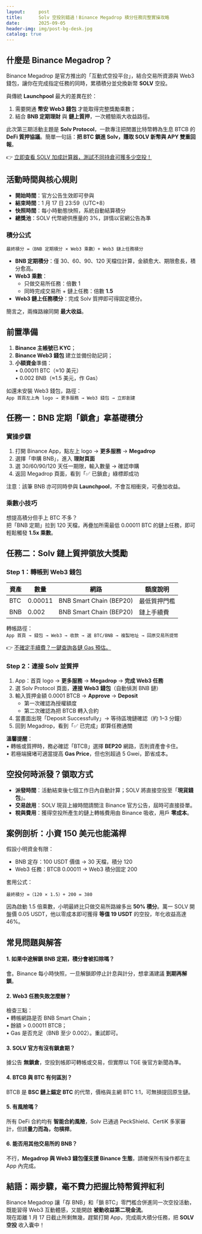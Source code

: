 ```yaml
---
layout:     post
title:      Solv 空投別錯過！Binance Megadrop 積分任務完整實操攻略
date:       2025-09-05
header-img: img/post-bg-desk.jpg
catalog: true
---
```


## 什麼是 Binance Megadrop？

Binance Megadrop 是官方推出的「互動式空投平台」，結合交易所資源與 Web3 錢包，讓你在完成指定任務的同時，累積積分並兌換新幣 **SOLV** 空投。  

與傳統 **Launchpool** 最大的差異在於：  
1. 需要開通 **幣安 Web3 錢包** 才能取得完整獎勵乘數；  
2. 結合 **BNB 定期理財** 與 **鏈上質押**，一次體驗兩大收益路徑。  

此次第三期活動主題是 **Solv Protocol**，一款專注把閒置比特幣轉為生息 BTCB 的 **DeFi 質押協議**。簡單一句話：**把 BTC 鎖進 Solv，賺取 SOLV 新幣與 APY 雙重回報**。

👉 [立即查看 SOLV 加成計算器，測試不同持倉可獲多少空投！](https://okxdog.com/)

## 活動時間與核心規則

- **開始時間**：官方公告生效即可參與  
- **結束時間**：1 月 17 日 23:59（UTC+8）  
- **快照時間**：每小時動態快照，系統自動結算積分  
- **總獎池**：SOLV 代幣總供應量的 3%，詳情以官網公告為準  

### 積分公式

```
最終積分 =（BNB 定期積分 × Web3 乘數）+ Web3 鏈上任務積分
```

- **BNB 定期積分**：僅 30、60、90、120 天檔位計算，金額愈大、期限愈長，積分愈高。  
- **Web3 乘數**：  
  - 只做交易所任務：倍數 1  
  - 同時完成交易所 + 鏈上任務：倍數 **1.5**  
- **Web3 鏈上任務積分**：完成 Solv 質押即可得固定積分。

簡言之，兩條路線同開 **最大收益**。

## 前置準備

1. **Binance 主帳號已 KYC**；  
2. **Binance Web3 錢包** 建立並備份助記詞；  
3. **小額資金**準備：  
   • 0.00011 BTC（≈10 美元）  
   • 0.002 BNB（≈1.5 美元，作 Gas）  

如還未安裝 Web3 錢包，路徑：  
`App 首頁左上角 logo → 更多服務 → Web3 錢包 → 立即創建`

## 任務一：BNB 定期「鎖倉」拿基礎積分

### 實操步驟

1. 打開 Binance App，點左上 logo → **更多服務** → **Megadrop**  
2. 選擇「申購 BNB」，進入 **理財頁面**  
3. 選 30/60/90/120 天任一期限，輸入數量 → 確認申購  
4. 返回 Megadrop 頁面，看到「✅ 已鎖倉」綠標即成功  

注意：該筆 BNB 亦可同時參與 **Launchpool**，不會互相衝突，可疊加收益。

### 乘數小技巧

想提高積分但手上 BTC 不多？  
把「BNB 定期」拉到 120 天檔，再疊加所需最低 0.00011 BTC 的鏈上任務，即可輕鬆觸發 **1.5x 乘數**。

## 任務二：Solv 鏈上質押領放大獎勵

### Step 1：轉帳到 Web3 錢包

| 資產 | 數量 | 網路 | 額度說明 |
| --- | --- | --- | --- |
| BTC | 0.00011 | BNB Smart Chain (BEP20) | 最低質押門檻 |
| BNB | 0.002 | BNB Smart Chain (BEP20) | 鏈上手續費 |

轉帳路徑：  
`App 首頁 → 錢包 → Web3 → 收款 → 選 BTC/BNB → 複製地址 → 回原交易所提幣`

👉 [不確定手續費？一鍵查詢各鏈 Gas 預估。](https://okxdog.com/)

### Step 2：連接 Solv 並質押

1. App：首頁 logo → **更多服務** → **Megadrop** → **完成 Web3 任務**  
2. 選 Solv Protocol 頁面，**連接 Web3 錢包**（自動偵測 BNB 鏈）  
3. 輸入質押金額 0.0001 BTCB → **Approve** → **Deposit**  
   - 第一次確認為授權額度  
   - 第二次確認為把 BTCB 轉入合約  
4. 當畫面出現「Deposit Successfully」→ 等待區塊鏈確認（約 1–3 分鐘）  
5. 回到 Megadrop，看到「✅ 已完成」即算任務通關

**溫馨提醒**：  
• 轉帳或質押時，務必確認「BTCB」選擇 **BEP20** 網路，否則資產會卡住。  
• 若極端擁堵可適當提高 **Gas Price**，但也別超過 5 Gwei，節省成本。

## 空投何時派發？領取方式

- **派發時間**：活動結束後七個工作日內自動計算；SOLV 將直接空投至「**現貨錢包**」。  
- **交易啟用**：SOLV 現貨上線時間請關注 Binance 官方公告，屆時可直接掛單。  
- **稅與費用**：獲得空投所產生的鏈上轉帳費用由 Binance 吸收，用戶 **零成本**。

## 案例剖析：小資 150 美元也能滿桿

假設小明資金有限：

- BNB 定存：100 USDT 價值 → 30 天檔，積分 120  
- Web3 任務：BTCB 0.00011 → Web3 積分固定 200  

套用公式：

```
最終積分 =（120 × 1.5）+ 200 = 380
```

因為啟動 1.5 倍乘數，小明最終比只做交易所路線多出 **50% 積分**。萬一 SOLV 開盤價 0.05 USDT，他以零成本即可獲得 **等值 19 USDT** 的空投，年化收益高達 46%。

## 常見問題與解答

#### 1. 如果中途解鎖 BNB 定期，積分會被扣除嗎？  
會。Binance 每小時快照，一旦解鎖即停止計息與計分，想拿滿建議 **到期再解鎖**。

#### 2. Web3 任務失敗怎麼辦？  
檢查三點：  
• 轉帳網路是否 BNB Smart Chain；  
• 餘額 > 0.00011 BTCB；  
• Gas 是否充足（BNB 至少 0.002）。重試即可。

#### 3. SOLV 官方有沒有鎖倉期？  
據公告 **無鎖倉**，空投到帳即可轉帳或交易，但實際以 TGE 後官方新聞為準。

#### 4. BTCB 與 BTC 有何區別？  
BTCB 是 **BSC 鏈上錨定 BTC** 的代幣，價格與主網 BTC 1:1，可無損提回原生鏈。

#### 5. 有風險嗎？  
所有 DeFi 合約均有 **智能合約風險**，Solv 已通過 PeckShield、CertiK 多家審計，但請**量力而為，勿槓桿**。

#### 6. 能否用其他交易所的 BNB？  
不行，**Megadrop 與 Web3 錢包僅支援 Binance 生態**，請確保所有操作都在主 App 內完成。

## 結語：兩步驟，毫不費力把握比特幣質押紅利

Binance Megadrop 讓「存 BNB」和「鎖 BTC」零門檻合併進同一次空投活動，既能習得 Web3 互動體感，又能開啟 **被動收益第二現金流**。  
現在距離 1 月 17 日截止所剩無幾，趕緊打開 App，完成兩大積分任務，把 **SOLV 空投** 收入囊中！